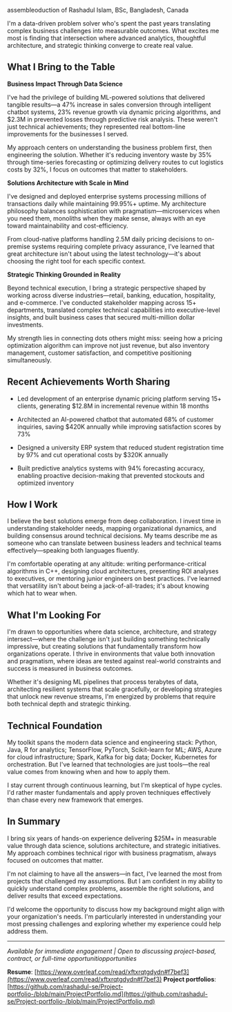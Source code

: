 assembleoduction of Rashadul Islam, BSc, Bangladesh, Canada

I'm a data-driven problem solver who's spent the past years translating complex business challenges into measurable outcomes. What excites me most is finding that intersection where advanced analytics, thoughtful architecture, and strategic thinking converge to create real value.

## What I Bring to the Table

**Business Impact Through Data Science**

I've had the privilege of building ML-powered solutions that delivered tangible results—a 47% increase in sales conversion through intelligent chatbot systems, 23% revenue growth via dynamic pricing algorithms, and $2.3M in prevented losses through predictive risk analysis. These weren't just technical achievements; they represented real bottom-line improvements for the businesses I served.

My approach centers on understanding the business problem first, then engineering the solution. Whether it's reducing inventory waste by 35% through time-series forecasting or optimizing delivery routes to cut logistics costs by 32%, I focus on outcomes that matter to stakeholders.

**Solutions Architecture with Scale in Mind**

I've designed and deployed enterprise systems processing millions of transactions daily while maintaining 99.95%+ uptime. My architecture philosophy balances sophistication with pragmatism—microservices when you need them, monoliths when they make sense, always with an eye toward maintainability and cost-efficiency.

From cloud-native platforms handling 2.5M daily pricing decisions to on-premise systems requiring complete privacy assurance, I've learned that great architecture isn't about using the latest technology—it's about choosing the right tool for each specific context.

**Strategic Thinking Grounded in Reality**

Beyond technical execution, I bring a strategic perspective shaped by working across diverse industries—retail, banking, education, hospitality, and e-commerce. I've conducted stakeholder mapping across 15+ departments, translated complex technical capabilities into executive-level insights, and built business cases that secured multi-million dollar investments.

My strength lies in connecting dots others might miss: seeing how a pricing optimization algorithm can improve not just revenue, but also inventory management, customer satisfaction, and competitive positioning simultaneously.

## Recent Achievements Worth Sharing

- Led development of an enterprise dynamic pricing platform serving 15+ clients, generating $12.8M in incremental revenue within 18 months

- Architected an AI-powered chatbot that automated 68% of customer inquiries, saving $420K annually while improving satisfaction scores by 73%

- Designed a university ERP system that reduced student registration time by 97% and cut operational costs by $320K annually

- Built predictive analytics systems with 94% forecasting accuracy, enabling proactive decision-making that prevented stockouts and optimized inventory

## How I Work

I believe the best solutions emerge from deep collaboration. I invest time in understanding stakeholder needs, mapping organizational dynamics, and building consensus around technical decisions. My teams describe me as someone who can translate between business leaders and technical teams effectively—speaking both languages fluently.

I'm comfortable operating at any altitude: writing performance-critical algorithms in C++, designing cloud architectures, presenting ROI analyses to executives, or mentoring junior engineers on best practices. I've learned that versatility isn't about being a jack-of-all-trades; it's about knowing which hat to wear when.

## What I'm Looking For

I'm drawn to opportunities where data science, architecture, and strategy intersect—where the challenge isn't just building something technically impressive, but creating solutions that fundamentally transform how organizations operate. I thrive in environments that value both innovation and pragmatism, where ideas are tested against real-world constraints and success is measured in business outcomes.

Whether it's designing ML pipelines that process terabytes of data, architecting resilient systems that scale gracefully, or developing strategies that unlock new revenue streams, I'm energized by problems that require both technical depth and strategic thinking.

## Technical Foundation

My toolkit spans the modern data science and engineering stack: Python, Java, R for analytics; TensorFlow, PyTorch, Scikit-learn for ML; AWS, Azure for cloud infrastructure; Spark, Kafka for big data; Docker, Kubernetes for orchestration. But I've learned that technologies are just tools—the real value comes from knowing when and how to apply them.

I stay current through continuous learning, but I'm skeptical of hype cycles. I'd rather master fundamentals and apply proven techniques effectively than chase every new framework that emerges.

## In Summary

I bring six years of hands-on experience delivering $25M+ in measurable value through data science, solutions architecture, and strategic initiatives. My approach combines technical rigor with business pragmatism, always focused on outcomes that matter.

I'm not claiming to have all the answers—in fact, I've learned the most from projects that challenged my assumptions. But I am confident in my ability to quickly understand complex problems, assemble the right solutions, and deliver results that exceed expectations.

I'd welcome the opportunity to discuss how my background might align with your organization's needs. I'm particularly interested in understanding your most pressing challenges and exploring whether my experience could help address them.

---

*Available for immediate engagement | Open to discussing project-based, contract, or full-time opportunitiopportunities*

**Resume**: [https://www.overleaf.com/read/xftxrqtgdydn#f7bef3](https://www.overleaf.com/read/xftxrqtgdydn#f7bef3)
**Project portfolios**: [https://github.com/rashadul-se/Project-portfolio-/blob/main/ProjectPortfolio.md](https://github.com/rashadul-se/Project-portfolio-/blob/main/ProjectPortfolio.md)
